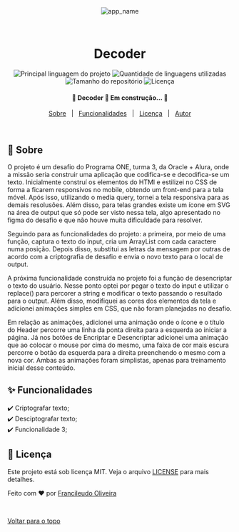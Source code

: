 <div align='center' id='top'>
<img src='./.github/app.gif' alt='app_name' />

&#xa0;

<!-- <a href='linkdosite'>Demo</a> -->

</div>

<h1 align='center'>Decoder</h1>

<p align='center'>

<img alt='Principal linguagem do projeto' src='https://img.shields.io/github/languages/top/fransilva0/decodificador-de-texto?color=56BEB8'>

<img alt='Quantidade de linguagens utilizadas' src='https://img.shields.io/github/languages/count/fransilva0/decodificador-de-texto?color=56BEB8'>

<img alt='Tamanho do repositório' src='https://img.shields.io/github/repo-size/fransilva0/decodificador-de-texto?color=56BEB8'>

<img alt='Licença' src='https://img.shields.io/github/license/fransilva0/decodificador-de-texto?color=56BEB8'>

<!-- <img alt='Github issues' src='https://img.shields.io/github/issues/{{github}}/{{repository}}?color=56BEB8' /> -->

<!-- <img alt='Github forks' src='https://img.shields.io/github/forks/{{github}}/{{repository}}?color=56BEB8' /> -->

<!-- <img alt='Github stars' src='https://img.shields.io/github/stars/{{github}}/{{repository}}?color=56BEB8' /> -->
</p>

<!-- Status -->

<h4 align='center'>🚧  Decoder 🚀 Em construção...  🚧 </h4>

<p align='center'>
<a href='#dart-sobre'>Sobre</a> &#xa0; | &#xa0;
<a href='#sparkles-funcionalidades'>Funcionalidades</a> &#xa0; | &#xa0;
<a href='#memo-licença'>Licença</a> &#xa0; | &#xa0;
<a href='https://github.com/fransilva0' target='_blank'>Autor</a>
</p>

<br>

## :dart: Sobre ##

<p>
  O projeto é um desafio do Programa ONE, turma 3, da Oracle + Alura, onde a missão
  seria construir uma aplicação que codifica-se e decodifica-se um texto.
  Inicialmente construí os elementos do HTMl e estilizei no CSS de forma a ficarem
  responsivos no mobile, obtendo um front-end para a tela móvel. Após isso,
  utilizando o media query, tornei a tela responsiva para as demais resolusões. Além
  disso, para telas grandes existe um ícone em SVG na área de output que só pode ser
  visto nessa tela, algo apresentado no figma do desafio e que não houve muita
  dificuldade para resolver.
</p>
<p>
  Seguindo para as funcionalidades do projeto: a primeira, por meio de uma função, captura o texto do input, cria um ArrayList com cada caractere numa
  posição. Depois disso, substitui as letras da mensagem por outras de acordo com a
  criptografia de desafio e envia o novo texto para o local de output.
</p>
<p>
  A próxima funcionalidade construída no projeto foi a função de desencriptar o texto do usuário. Nesse ponto optei por pegar o texto do input e utilizar o replace() para percorer a string e modificar o texto passando o resultado para o output. Além disso, modifiquei as cores dos elementos da tela e adicionei animações simples em CSS, que não foram planejadas no desafio.
</p>
<p>
  Em relação as animações, adicionei uma animação onde o ícone e o título do Header percorre uma linha da ponta direita para a esquerda ao iniciar a página. Já nos botões de Encriptar e Desencriptar adicionei uma animação que ao colocar o mouse por cima do mesmo, uma faixa de cor mais escura percorre o botão da esquerda para a direita preenchendo o mesmo com a nova cor. Ambas as animações foram simplistas, apenas para treinamento inicial desse conteúdo.
</p>

## :sparkles: Funcionalidades ##

:heavy_check_mark: Criptografar texto;<br />
:heavy_check_mark: Desciptografar texto;<br />
:heavy_check_mark: Funcionalidade 3;

## :memo: Licença ##

Este projeto está sob licença MIT. Veja o arquivo [LICENSE](LICENSE.md) para mais detalhes.


Feito com :heart: por <a href='https://github.com/fransilva0' target='_blank'>Francileudo Oliveira</a>

&#xa0;

<a href='#top'>Voltar para o topo</a>
